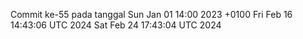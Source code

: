 Commit ke-55 pada tanggal Sun Jan 01 14:00 2023 +0100
Fri Feb 16 14:43:06 UTC 2024
Sat Feb 24 17:43:04 UTC 2024
